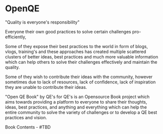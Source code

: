 # OpenQE
"Quality is everyone's responsibility" 

Everyone their own good practices to solve certain challenges pro-efficiently, 

Some of they expose their best practices to the world in form of blogs, vlogs, training's and these approaches has created multiple scattered clusters of better ideas, best practices and much more valuable information which can help others to solve their challenges effectively and maintain the quality.  

Some of they wish to contribute their ideas with the community, however sometimes due to lack of resources, lack of confidence, lack of inspiration they are unable to contribute their ideas.  

"Open QE Book" by QE's for QE's is an Opensource Book project which aims towards providing a platform to everyone to share their thoughts, ideas, best practices, and anything and everything which can help the entire community to solve the variety of challenges or to develop a QE best practices and vision.

Book Contents -
#TBD
